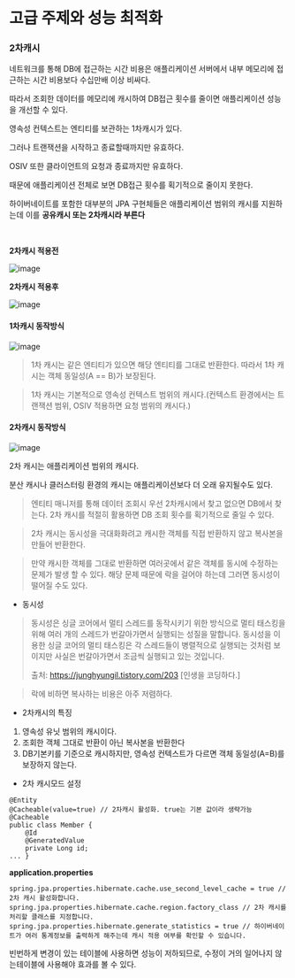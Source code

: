 



# 고급 주제와 성능 최적화



### 2차캐시

네트워크를 통해 DB에 접근하는 시간 비용은 애플리케이션 서버에서 내부 메모리에 접근하는 시간 비용보다 수십만배 이상 비싸다.

따라서 조회한 데이터를 메모리에 캐시하여 DB접근 횟수를 줄이면 애플리케이션 성능을 개선할 수 있다.

영속성 컨텍스트는 엔티티를 보관하는 1차캐시가 있다.

그러나 트랜잭션을 시작하고 종료할때까지만 유효하다.

OSIV 또한 클라이언트의 요청과 종료까지만 유효하다.

때문에 애플리케이션 전체로 보면 DB접근 횟수를 획기적으로 줄이지 못한다.

하이버네이트를 포함한 대부분의 JPA 구현체들은 애플리케이션 범위의 캐시를 지원하는데 이를 **공유캐시 또는 2차캐시라 부른다**

<BR>

**2차캐시 적용전**

![image](https://user-images.githubusercontent.com/57785267/165890058-8c210c0f-0e43-47e3-9e69-6e38c3c66115.png)


**2차캐시 적용후**

![image](https://user-images.githubusercontent.com/57785267/165890071-f9383b7b-7d1f-49e6-a92c-baa88efffcef.png)




#### **1차캐시 동작방식**

![image](https://user-images.githubusercontent.com/57785267/165890125-586c1e2e-7f86-4010-9115-3134f7222315.png)


> 1차 캐시는 같은 엔티티가 있으면 해당 엔티티를 그대로 반환한다. 따라서 1차 캐시는 객체 동일성(A == B)가 보장된다.

> 1차 캐시는 기본적으로 영속성 컨텍스트 범위의 캐시다.(컨텍스트 환경에서는 트랜잭션 범위, OSIV 적용하면 요청 범위의 캐시다.)



#### 2차캐시 동작방식

![image](https://user-images.githubusercontent.com/57785267/165890138-ab8e8c33-68e7-43f5-8102-8bdb973f63df.png)


2차 캐시는 애플리케이션 범위의 캐시다.

분산 캐시나 클러스터링 환경의 캐시는 애플리케이션보다 더 오래 유지될수도 있다.

> 엔티티 매니저를 통해 데이터 조회시 우선 2차캐시에서 찾고 없으면 DB에서 찾는다. 2차 캐시를 적절히 활용하면 DB 조회 횟수를 획기적으로 줄일 수 있다.

> 2차 캐시는 동시성을 극대화화려고 캐시한 객체를 직접 반환하지 않고 복사본을 만들어 반환한다.

> 만약 캐시한 객체를 그대로 반환하면 여러곳에서 같은 객체를 동시에 수정하는 문제가 발생 할 수 있다. 해당 문제 때문에 락을 걸어야 하는데 그러면 동시성이 떨어질 수도 있다.

- 동시성

> 동시성은 싱글 코어에서 멀티 스레드를 동작시키기 위한 방식으로 멀티 태스킹을 위해 여러 개의 스레드가 번갈아가면서 실행되는 성질을 말합니다. 동시성을 이용한 싱글 코어의 멀티 태스킹은 각 스레드들이 병렬적으로 실행되는 것처럼 보이지만 사실은 번갈아가면서 조금씩 실행되고 있는 것입니다.
>
> 출처: https://junghyungil.tistory.com/203 [인생을 코딩하다.]

> 락에 비하면 복사하는 비용은 아주 저렴하다.

- 2차캐시의 특징

1. 영속성 유닛 범위의 캐시이다.
2. 조회한 객체 그대로 반환이 아닌 복사본을 반환한다
3. DB기본키를 기준으로 캐시하지만, 영속성 컨텍스트가 다르면 객체 동일성(A=B)를 보장하지 않는다.



- 2차 캐시모드 설정

```
@Entity 
@Cacheable(value=true) // 2차캐시 활성화. true는 기본 값이라 생략가능
@Cacheable 
public class Member { 
    @Id
    @GeneratedValue 
    private Long id;
... }
```

 **application.properties**

```
spring.jpa.properties.hibernate.cache.use_second_level_cache = true // 2차 캐시 활성화합니다. spring.jpa.properties.hibernate.cache.region.factory_class // 2차 캐시를 처리할 클래스를 지정합니다. spring.jpa.properties.hibernate.generate_statistics = true // 하이버네이트가 여러 통계정보를 출력하게 해주는데 캐시 적용 여부를 확인할 수 있습니다.
```





빈번하게 변경이 있는 테이블에 사용하면 성능이 저하되므로, 수정이 거의 일어나지 않는테이블에 사용해야 효과를 볼 수 있다.
